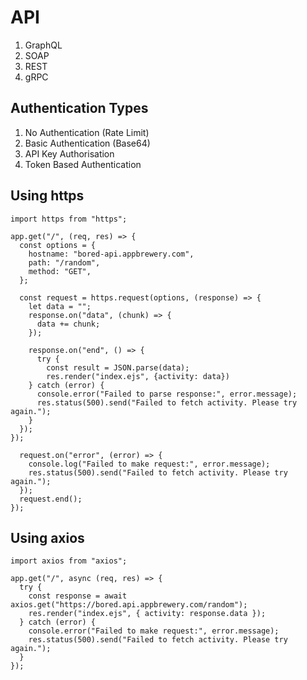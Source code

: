 # API
1. GraphQL
2. SOAP
3. REST
4. gRPC
## Authentication Types
1. No Authentication (Rate Limit)
2. Basic Authentication (Base64)
3. API Key Authorisation
4. Token Based Authentication
## Using https
```
import https from "https";

app.get("/", (req, res) => {
  const options = {
    hostname: "bored-api.appbrewery.com",
    path: "/random",
    method: "GET",
  };

  const request = https.request(options, (response) => {
    let data = "";
    response.on("data", (chunk) => {
      data += chunk;
    });

    response.on("end", () => {
      try {
        const result = JSON.parse(data);
        res.render("index.ejs", {activity: data})
    } catch (error) {
      console.error("Failed to parse response:", error.message);
      res.status(500).send("Failed to fetch activity. Please try again.");
    }
  });
});

  request.on("error", (error) => {
    console.log("Failed to make request:", error.message);
    res.status(500).send("Failed to fetch activity. Please try again.");
  });
  request.end();
});
```
## Using axios
```
import axios from "axios";

app.get("/", async (req, res) => {
  try {
    const response = await axios.get("https://bored.api.appbrewery.com/random");
    res.render("index.ejs", { activity: response.data });
  } catch (error) {
    console.error("Failed to make request:", error.message);
    res.status(500).send("Failed to fetch activity. Please try again.");
  }
});
```
